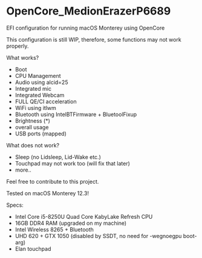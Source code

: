# OpenCore_MedionErazerP6689
EFI configuration for running macOS Monterey using OpenCore 


This configuration is still WIP, therefore, some functions may not work properly. 

What works?
* Boot
* CPU Management
* Audio using alcid=25
* Integrated mic
* Integrated Webcam
* FULL QE/CI acceleration
* WiFi using itlwm
* Bluetooth using IntelBTFirmware + BluetoolFixup
* Brightness (*)
* overall usage
* USB ports (mapped)

What does not work?
* Sleep (no Lidsleep, Lid-Wake etc.)
* Touchpad may not work too (will fix that later)
* more..

Feel free to contribute to this project. 

Tested on macOS Monterey 12.3!

Specs: 

* Intel Core i5-8250U Quad Core KabyLake Refresh CPU
* 16GB DDR4 RAM (upgraded on my machine)
* Intel Wireless 8265 + Bluetooth
* UHD 620 + GTX 1050 (disabled by SSDT, no need for -wegnoegpu boot-arg)
* Elan touchpad
